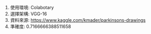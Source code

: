 1. 使用環境: Colabotary
2. 選擇架構: VGG-16
3. 資料來源: https://www.kaggle.com/kmader/parkinsons-drawings
4. 準確度: 0.7166666388511658
